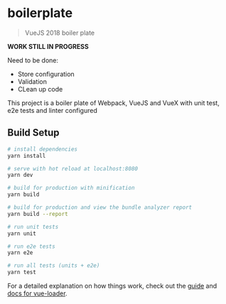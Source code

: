 # boilerplate

> VueJS 2018 boiler plate

**WORK STILL IN PROGRESS**

Need to be done:

- Store configuration
- Validation
- CLean up code

This project is a boiler plate of Webpack, VueJS and VueX
with unit test, e2e tests and linter configured

## Build Setup

``` bash
# install dependencies
yarn install

# serve with hot reload at localhost:8080
yarn dev

# build for production with minification
yarn build

# build for production and view the bundle analyzer report
yarn build --report

# run unit tests
yarn unit

# run e2e tests
yarn e2e

# run all tests (units + e2e)
yarn test
```

For a detailed explanation on how things work, check out the [guide](http://vuejs-templates.github.io/webpack/) and [docs for vue-loader](http://vuejs.github.io/vue-loader).
